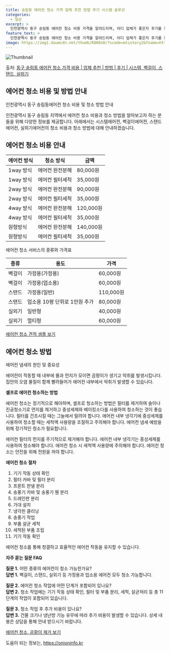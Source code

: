 ```yaml
---
title: 송림동 에어컨 청소 가격 업체 추천 방법 후기 시스템 솔루션
categories:
  - 일상
excerpt: >
  인천광역시 동구 송림동 에어컨 청소 비용 가격을 알려드리며, 어디 업체가 좋은지 후기를 통해 알아보겠습니다. 현재 글에서는 시스템, 벽걸이, 스탠드, 실외기 각각에 대해 청소 비용이 나와 있으니 참고하시면 되겠습니다. 에어컨 분해 청소 방법 보기 👈 클릭셀프 에어컨 청소 방법 보기👈 클릭동구 송림동 에어컨 청소 비용시스템에어컨 방식클리닝방식금액1way 방식에어컨 완전분해80,000원1way 방식에어컨 필터세척35,000원2way 방식에어컨 완전분해90,000원2way 방식에어컨 필터세척35,000원4way 방식에어컨 완전분해120,000원4way 방식에어컨 필터세척35,000원원형방식에어컨 완전분해140,000원원형방식에어컨 필터세척35,000원에어컨 청소 견적 샘플 보기 👈 클릭에어컨 냄새의 원인에어컨..
feature_text: >
  인천광역시 동구 송림동 에어컨 청소 비용 가격을 알려드리며, 어디 업체가 좋은지 후기를 통해 알아보겠습니다. 현재 글에서는 시스템, 벽걸이, 스탠드, 실외기 각각에 대해 청소 비용이 나와 있으니 참고하시면 되겠습니다. 에어컨 분해 청소 방법 보기 👈 클릭셀프 에어컨 청소 방법 보기👈 클릭동구 송림동 에어컨 청소 비용시스템에어컨 방식클리닝방식금액1way 방식에어컨 완전분해80,000원1way 방식에어컨 필터세척35,000원2way 방식에어컨 완전분해90,000원2way 방식에어컨 필터세척35,000원4way 방식에어컨 완전분해120,000원4way 방식에어컨 필터세척35,000원원형방식에어컨 완전분해140,000원원형방식에어컨 필터세척35,000원에어컨 청소 견적 샘플 보기 👈 클릭에어컨 냄새의 원인에어컨..
image: https://img1.daumcdn.net/thumb/R800x0/?scode=mtistory2&fname=https%3A%2F%2Fblog.kakaocdn.net%2Fdn%2Fc7ebyi%2FbtsHu7K7sB4%2F4O6w2B4pheTuJxMbWdVvzK%2Fimg.webp
---
```


![Thumbnail](https://img1.daumcdn.net/thumb/R800x0/?scode=mtistory2&fname=https%3A%2F%2Fblog.kakaocdn.net%2Fdn%2Fc7ebyi%2FbtsHu7K7sB4%2F4O6w2B4pheTuJxMbWdVvzK%2Fimg.webp)

<p>출처: <a href="https://onioninfo.kr/entry/%EB%8F%99%EA%B5%AC-%EC%86%A1%EB%A6%BC%EB%8F%99-%EC%97%90%EC%96%B4%EC%BB%A8-%EC%B2%AD%EC%86%8C-%EA%B0%80%EA%B2%A9-%EB%B9%84%EC%9A%A9-%EC%97%85%EC%B2%B4-%EC%B6%94%EC%B2%9C-%EB%B0%A9%EB%B2%95-%ED%9B%84%EA%B8%B0-%EC%8B%9C%EC%8A%A4%ED%85%9C-%EB%B2%BD%EA%B1%B8%EC%9D%B4-%EC%8A%A4%ED%83%A0%EB%93%9C-%EC%8B%A4%EC%99%B8%EA%B8%B0" rel="dofollow">동구 송림동 에어컨 청소 가격 비용 | 업체 추천 | 방법 | 후기 | 시스템, 벽걸이, 스탠드, 실외기</a> </p>

## 에어컨 청소 비용 및 방법 안내

인천광역시 동구 송림동에어컨 청소 비용 및 청소 방법 안내

인천광역시 동구 송림동 지역에서 에어컨 청소 비용과 청소 방법을 알아보고자 하는 분들을 위해 다양한 정보를 제공합니다. 아래에서는
시스템에어컨, 벽걸이에어컨, 스탠드에어컨, 실외기에어컨의 청소 비용과 청소 방법에 대해 안내하겠습니다.

## **에어컨 청소 비용 안내**

에어컨 방식 | 청소 방식 | **금액**  
---|---|---  
1way 방식 | 에어컨 완전분해 | 80,000원  
1way 방식 | 에어컨 필터세척 | 35,000원  
2way 방식 | 에어컨 완전분해 | 90,000원  
2way 방식 | 에어컨 필터세척 | 35,000원  
4way 방식 | 에어컨 완전분해 | 120,000원  
4way 방식 | 에어컨 필터세척 | 35,000원  
원형방식 | 에어컨 완전분해 | 140,000원  
원형방식 | 에어컨 필터세척 | 35,000원  
  
에어컨 청소 서비스의 종류와 가격표

종류 | 용도 | 가격  
---|---|---  
벽걸이 | 가정용(가정용) | 60,000원  
벽걸이 | 가정용(업소용) | 60,000원  
스탠드 | 가정용(일반) | 110,000원  
스탠드 | 업소용 10평 단위로 1만원 추가 | 80,000원  
실외기 | 일반형 | 40,000원  
실외기 | 멀티형 | 60,000원  
  
[에어컨 청소 견적 샘플 보기](https://onioninfo.kr/entry/%EB%8F%99%EA%B5%AC-%EC%86%A1%EB%A6%BC%EB%8F%99-%EC%97%90%EC%96%B4%EC%BB%A8-%EC%B2%AD%EC%86%8C-%EA%B0%80%EA%B2%A9-%EB%B9%84%EC%9A%A9-%EC%97%85%EC%B2%B4-%EC%B6%94%EC%B2%9C-%EB%B0%A9%EB%B2%95-%ED%9B%84%EA%B8%B0-%EC%8B%9C%EC%8A%A4%ED%85%9C-%EB%B2%BD%EA%B1%B8%EC%9D%B4-%EC%8A%A4%ED%83%A0%EB%93%9C-%EC%8B%A4%EC%99%B8%EA%B8%B0)

## **에어컨 청소 방법**

에어컨 냄새의 원인 및 중요성

에어컨이 작동할 때 내부에 물과 먼지가 모이면 곰팡이가 생기고 악취를 발생시킵니다. 집안의 오염 물질이 함께 빨려들어가 에어컨 내부에서
악취가 발생할 수 있습니다.

**셀프로 에어컨 청소하는 방법**

에어컨 청소는 정기적으로 해야하며, 셀프로 청소하는 방법은 필터를 제거하여 솔이나 진공청소기로 먼지를 제거하고 중성세제와 베이킹소다를
사용하여 청소하는 것이 좋습니다. 필터를 건조시킬 때는 그늘에서 말려야 합니다. 에어컨 내부 냉각기에 중성세제를 사용하여 청소할 때는 세척액
사용량을 조절하고 주의해야 합니다. 에어컨 냄새 예방을 위해 정기적인 청소가 필요합니다.

에어컨 필터의 먼지를 주기적으로 제거해야 합니다. 에어컨 내부 냉각기는 중성세제를 사용하여 청소해야 합니다. 에어컨 청소 시 세척액 사용량에
주의해야 합니다. 에어컨 청소는 안전을 위해 전원을 꺼야 합니다.

**에어컨 청소 절차**

  1. 기기 작동 상태 확인
  2. 필터 카바 및 필터 분리
  3. 프론트 판넬 분리
  4. 송풍기 카바 및 송풍기 휀 분리
  5. 드레인판 분리
  6. 가대 설치
  7. 냉각핀 클리닝
  8. 송풍기 작업
  9. 부품 살균 세척
  10. 세척된 부품 조립
  11. 기기 작동 확인

에어컨 청소를 통해 청결하고 효율적인 에어컨 작동을 유지할 수 있습니다.

**자주 묻는 질문 FAQ**

**질문 1.** 어떤 종류의 에어컨이 청소 가능한가요?  
**답변 1.** 벽걸이, 스탠드, 실외기 등 가정용과 업소용 에어컨 모두 청소 가능합니다.

**질문 2.** 에어컨 청소 작업에 어떤 단계가 포함되어 있나요?  
**답변 2.** 청소 작업에는 기기 작동 상태 확인, 필터 및 부품 분리, 세척, 살균처리 등 총 11단계의 작업이 포함되어 있습니다.

**질문 3.** 청소 작업 후 추가 비용이 있나요?  
**답변 3.** 건물 크기나 냉난방 기능 유무에 따라 추가 비용이 발생할 수 있습니다. 상세 내용은 상담을 통해 안내 받으시기 바랍니다.

[에어컨 청소, 곰팡이 제거 보기](https://onioninfo.kr/entry/%EB%8F%99%EA%B5%AC-%EC%86%A1%EB%A6%BC%EB%8F%99-%EC%97%90%EC%96%B4%EC%BB%A8-%EC%B2%AD%EC%86%8C-%EA%B0%80%EA%B2%A9-%EB%B9%84%EC%9A%A9-%EC%97%85%EC%B2%B4-%EC%B6%94%EC%B2%9C-%EB%B0%A9%EB%B2%95-%ED%9B%84%EA%B8%B0-%EC%8B%9C%EC%8A%A4%ED%85%9C-%EB%B2%BD%EA%B1%B8%EC%9D%B4-%EC%8A%A4%ED%83%A0%EB%93%9C-%EC%8B%A4%EC%99%B8%EA%B8%B0)

 

도움이 되는 정보는, <a href="https://onioninfo.kr" rel="dofollow">https://onioninfo.kr</a>


